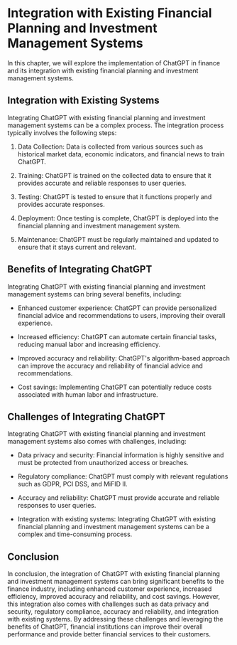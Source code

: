 Integration with Existing Financial Planning and Investment Management Systems
===============================================================================================================================

In this chapter, we will explore the implementation of ChatGPT in finance and its integration with existing financial planning and investment management systems.

Integration with Existing Systems
---------------------------------

Integrating ChatGPT with existing financial planning and investment management systems can be a complex process. The integration process typically involves the following steps:

1. Data Collection: Data is collected from various sources such as historical market data, economic indicators, and financial news to train ChatGPT.

2. Training: ChatGPT is trained on the collected data to ensure that it provides accurate and reliable responses to user queries.

3. Testing: ChatGPT is tested to ensure that it functions properly and provides accurate responses.

4. Deployment: Once testing is complete, ChatGPT is deployed into the financial planning and investment management system.

5. Maintenance: ChatGPT must be regularly maintained and updated to ensure that it stays current and relevant.

Benefits of Integrating ChatGPT
-------------------------------

Integrating ChatGPT with existing financial planning and investment management systems can bring several benefits, including:

* Enhanced customer experience: ChatGPT can provide personalized financial advice and recommendations to users, improving their overall experience.

* Increased efficiency: ChatGPT can automate certain financial tasks, reducing manual labor and increasing efficiency.

* Improved accuracy and reliability: ChatGPT's algorithm-based approach can improve the accuracy and reliability of financial advice and recommendations.

* Cost savings: Implementing ChatGPT can potentially reduce costs associated with human labor and infrastructure.

Challenges of Integrating ChatGPT
---------------------------------

Integrating ChatGPT with existing financial planning and investment management systems also comes with challenges, including:

* Data privacy and security: Financial information is highly sensitive and must be protected from unauthorized access or breaches.

* Regulatory compliance: ChatGPT must comply with relevant regulations such as GDPR, PCI DSS, and MiFID II.

* Accuracy and reliability: ChatGPT must provide accurate and reliable responses to user queries.

* Integration with existing systems: Integrating ChatGPT with existing financial planning and investment management systems can be a complex and time-consuming process.

Conclusion
----------

In conclusion, the integration of ChatGPT with existing financial planning and investment management systems can bring significant benefits to the finance industry, including enhanced customer experience, increased efficiency, improved accuracy and reliability, and cost savings. However, this integration also comes with challenges such as data privacy and security, regulatory compliance, accuracy and reliability, and integration with existing systems. By addressing these challenges and leveraging the benefits of ChatGPT, financial institutions can improve their overall performance and provide better financial services to their customers.
